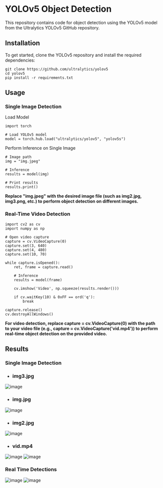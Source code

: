 # YOLOv5 Object Detection
This repository contains code for object detection using the YOLOv5 model from the Ultralytics YOLOv5 GitHub repository.

## Installation
To get started, clone the YOLOv5 repository and install the required dependencies:
```
git clone https://github.com/ultralytics/yolov5
cd yolov5
pip install -r requirements.txt
```

## Usage
### Single Image Detection
Load Model
```
import torch

# Load YOLOv5 model
model = torch.hub.load("ultralytics/yolov5", "yolov5s")
```

Perform Inference on Single Image
```
# Image path
img = "img.jpeg"

# Inference
results = model(img)

# Print results
results.print()
```
**Replace "img.jpeg" with the desired image file (such as img2.jpg, img3.png, etc.) to perform object detection on different images.**

### Real-Time Video Detection
```
import cv2 as cv
import numpy as np

# Open video capture
capture = cv.VideoCapture(0)
capture.set(3, 640)
capture.set(4, 480)
capture.set(10, 70)

while capture.isOpened():
    ret, frame = capture.read()

    # Inference
    results = model(frame)
    
    cv.imshow('Video', np.squeeze(results.render()))

    if cv.waitKey(10) & 0xFF == ord('q'):
        break

capture.release()
cv.destroyAllWindows()
```
**For video detection, replace capture = cv.VideoCapture(0) with the path to your video file (e.g., capture = cv.VideoCapture('vid.mp4')) to perform real-time object detection on the provided video.**


## Results
### Single Image Detection
- ### **img3.jpg**
![image](https://github.com/Devansh-Gupta-Official/object-detection-yolo/assets/100591612/a74c6f08-224c-44d3-bcf3-d1d24d4f4f6e)

- ### **img.jpg**
![image](https://github.com/Devansh-Gupta-Official/object-detection-yolo/assets/100591612/2b14c456-db5b-4506-9a0f-8dbe55f719c3)

- ### **img2.jpg**
![image](https://github.com/Devansh-Gupta-Official/object-detection-yolo/assets/100591612/f775a483-f4e3-43e5-a0c7-2b3b89d9057d)

- ### **vid.mp4**
![image](https://github.com/Devansh-Gupta-Official/object-detection-yolo/assets/100591612/ebe8ce4c-3f66-4529-97ea-d1625d2d9d96)
![image](https://github.com/Devansh-Gupta-Official/object-detection-yolo/assets/100591612/b39fe20f-059b-453f-a421-e6138cf5a9ad)

### Real Time Detections
![image](https://github.com/Devansh-Gupta-Official/object-detection-yolo/assets/100591612/2b954366-58c0-4010-883f-2669c4bb1559)
![image](https://github.com/Devansh-Gupta-Official/object-detection-yolo/assets/100591612/81150bdc-aeef-4519-a239-5fea36f1bdee)

